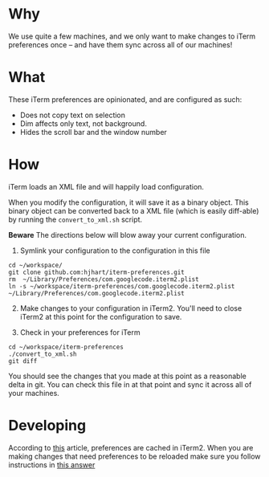 # Why

We use quite a few machines, and we only want to make changes to iTerm preferences once – and have them sync across all of our machines!

# What

These iTerm preferences are opinionated, and are configured as such:

* Does not copy text on selection
* Dim affects only text, not background. 
* Hides the scroll bar and the window number


# How

iTerm loads an XML file and will happily load configuration. 

When you modify the configuration, it will save it as a binary object. This binary object can be converted back to a XML file (which is easily diff-able) by running the `convert_to_xml.sh` script.

**Beware** The directions below will blow away your current configuration.

1. Symlink your configuration to the configuration in this file

```
cd ~/workspace/
git clone github.com:hjhart/iterm-preferences.git
rm  ~/Library/Preferences/com.googlecode.iterm2.plist
ln -s ~/workspace/iterm-preferences/com.googlecode.iterm2.plist ~/Library/Preferences/com.googlecode.iterm2.plist
```

2. Make changes to your configuration in iTerm2. You'll need to close iTerm2 at this point for the configuration to save.

3. Check in your preferences for iTerm

```
cd ~/workspace/iterm-preferences
./convert_to_xml.sh
git diff
```

You should see the changes that you made at this point as a reasonable delta in git. You can check this file in at that point and sync it across all of your machines.

# Developing

According to [this](http://apple.stackexchange.com/questions/111534/iterm2-doesnt-read-com-googlecode-iterm2-plist?answertab=active#tab-top) article, preferences are cached in iTerm2. When you are making changes that need preferences to be reloaded make sure you follow instructions in [this answer](http://apple.stackexchange.com/a/111559)
